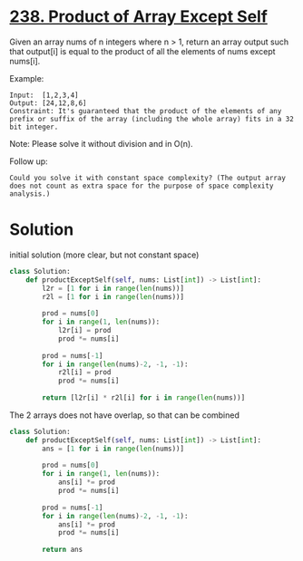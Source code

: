 # [238. Product of Array Except Self](https://leetcode.com/problems/product-of-array-except-self/)

Given an array nums of n integers where n > 1,  return an array output such that output[i] is equal to the product of all the elements of nums except nums[i].

Example:

    Input:  [1,2,3,4]
    Output: [24,12,8,6]
    Constraint: It's guaranteed that the product of the elements of any prefix or suffix of the array (including the whole array) fits in a 32 bit integer.

Note: Please solve it without division and in O(n).

Follow up:

    Could you solve it with constant space complexity? (The output array does not count as extra space for the purpose of space complexity analysis.)

# Solution

initial solution (more clear, but not constant space)

```python
class Solution:
    def productExceptSelf(self, nums: List[int]) -> List[int]:
        l2r = [1 for i in range(len(nums))]
        r2l = [1 for i in range(len(nums))]
        
        prod = nums[0]
        for i in range(1, len(nums)):
            l2r[i] = prod
            prod *= nums[i]
        
        prod = nums[-1]
        for i in range(len(nums)-2, -1, -1):
            r2l[i] = prod
            prod *= nums[i]
            
        return [l2r[i] * r2l[i] for i in range(len(nums))]
```

The 2 arrays does not have overlap, so that can be combined

```python
class Solution:
    def productExceptSelf(self, nums: List[int]) -> List[int]:
        ans = [1 for i in range(len(nums))]
        
        prod = nums[0]
        for i in range(1, len(nums)):
            ans[i] *= prod
            prod *= nums[i]
        
        prod = nums[-1]
        for i in range(len(nums)-2, -1, -1):
            ans[i] *= prod
            prod *= nums[i]
            
        return ans
```